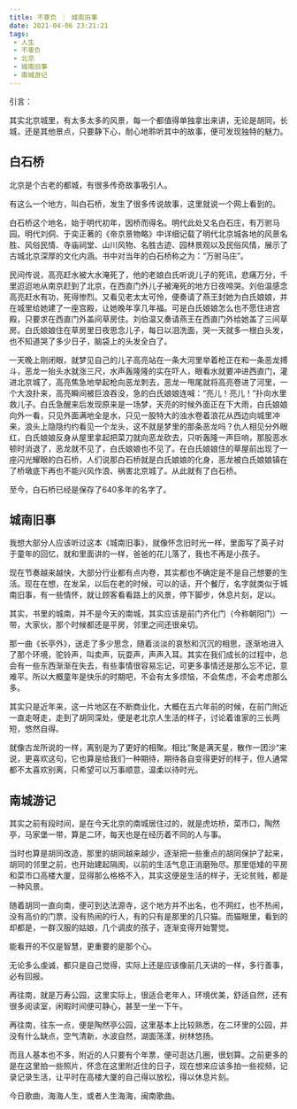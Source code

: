 ```yaml
---
title: 不辜负 ｜ 城南旧事
date: 2021-04-06 23:21:21
tags: 
 - 人生
 - 不辜负
 - 北京
 - 城南旧事
 - 南城游记
---
```


引言：

其实北京城里，有太多太多的风景，每一个都值得单独拿出来讲，无论是胡同，长城，还是其他景点，只要静下心，耐心地聆听其中的故事，便可发现独特的魅力。

## 白石桥

北京是个古老的都城，有很多传奇故事吸引人。

有这么一个地方，叫白石桥，发生了很多传说故事，这里就说一个网上看到的。

白石桥这个地名，始于明代初年，因桥而得名。明代此处又名白石庄，有万驸马园。明代刘侗、于奕正著的《帝京景物略》中详细记载了明代北京城各地的风景名胜、风俗民情、寺庙祠堂、山川风物、名胜古迹、园林景观以及民俗风情，展示了古城北京深厚的文化内涵。书中对当年的白石桥称之为：“万驸马庄”。

民间传说，高亮赶水被大水淹死了，他的老娘白氏听说儿子的死讯，悲痛万分，千里迢迢地从南京赶到了北京，在西直门外儿子被淹死的地方日夜啼哭。刘伯温感念高亮赶水有功，死得惨烈。又看见老太太可怜，便奏请了燕王封她为白氏娘娘，并在城里给她建了一座宫殿，让她晚年享几年福。可是白氏娘娘怎么也不愿住进宫殿，只要求在西直门外盖间草房住。刘伯温又奏请燕王在西直门外给她盖了三间草房。白氏娘娘住在草房里日夜思念儿子，每日以泪洗面，哭一天就多一根白头发，也不知道哭了多少日子，脑袋上的头发全白了。

一天晚上刚闭眼，就梦见自己的儿子高亮站在一条大河里举着枪正在和一条恶龙搏斗，恶龙一抬头水就涨三尺，水声轰隆隆的实在吓人，眼看水就要冲进西直门，灌进北京城了，高亮焦急地举起枪向恶龙刺去，恶龙一甩尾就将高亮卷进了河里，一个大浪扑来，高亮瞬间被巨浪吞没，急的白氏娘娘连喊：“亮儿！亮儿！”扑向水里救儿子。白氏急醒来后发现原来是一场梦，天亮的时候外面正在下大雨，白氏娘娘向外一看，只见外面满地全是水，只见一股特大的浊水卷着浪花从西边向城里冲来，浪头上隐隐约约看见一个龙头，这不就是梦里的那条恶龙吗？仇人相见分外眼红，白氏娘娘反身从屋里拿起把菜刀就向恶龙砍去，只听轰隆一声巨响，那股恶水顿时消退了，恶龙就不见了，白氏娘娘也不见了。在白氏娘娘住的草屋前出现了一座闪光耀眼的白石桥，人们说那白石桥就是白氏娘娘的化身，恶龙被白氏娘娘镇在了桥墩底下再也不能兴风作浪、祸害北京城了。从此就有了白石桥。

至今，白石桥已经是保存了640多年的名字了。

## 城南旧事

我想大部分人应该听过这本《城南旧事》，就像怀念旧时光一样，里面写了英子对于童年的回忆，就和里面讲的一样，爸爸的花儿落了，我也不再是小孩子。

现在节奏越来越快，大部分行业都有点内卷，其实都也不确定是不是自己想要的生活。现在在想，在发呆，以后在老的时候，可以的话，开个餐厅，名字就类似于城南旧事，有一些情怀，就让顾客看看路上的风景，停下脚步，休息片刻，足以。

其实，书里的城南，并不是今天的南城，其实应该是前门齐化门（今称朝阳门）一带，大家伙，那个时候都还是平房，邻里之间还很亲切。

那一曲《长亭外》，送走了多少思念，随着淡淡的哀愁和沉沉的相思，逐渐地进入了那个环境，驼铃声，叫卖声，玩耍声，声声入耳。其实在我们成长的过程中，总会有一些东西渐渐在失去，有些事情很容易忘记，可更多事情还是那么忘不记，意难平。所以大概童年是快乐的时期吧，不会有太多烦恼，不会焦虑，不会考虑那么多。

其实只是近年来，这一片地区在不断商业化，大概在五六年前的时候，在前门附近一直走呀走，走到了胡同深处，便是老北京人生活的样子，讨论着谁家的三长两短，悠然自得。

就像古龙所说的一样，离别是为了更好的相聚。相比“聚是满天星，散作一团沙“来说，更喜欢这句，它也算是给我们一种期待，期待各自变得更好的样子，但人通常都不太喜欢别离，只希望可以万事顺意，温柔以待时光。

## 南城游记

其实之前有段时间，是在今天北京的南城居住过的，就是虎坊桥，菜市口，陶然亭，马家堡一带，算是二环，每天也是在经历着不同的人与事。

当时也算是胡同改造，那里的胡同越来越少，逐渐把一些重点的胡同保护了起来，胡同的邻里之前，也开始建起隔阂，以前的生活气息正消磨殆尽。那里低矮的平房和菜市口高楼大厦，显得那么格格不入，其实这便是生活的样子，无论贫贱，都是一种风景。

随着胡同一直向南，便可到达法源寺，这个地方并不出名，也不网红，也不热闹，没有高价的门票，没有热闹的行人，有的只有是那里的几只猫。而猫眼里，看到的却都是，一群汉服的姑娘，几个调皮的孩子，逐渐变得开始警觉。

能看开的不仅是智慧，更重要的是那个心。

无论多么虔诚，都只是自己觉得，实际上还是应该像前几天讲的一样，多行善事，必有回报。

再往南，就是万寿公园，这里实际上，很适合老年人，环境优美，舒适自然，还有很多阅读室，闲暇时间便可静心，甚至一坐一下午。

再往南，往东一点，便是陶然亭公园，这里基本上比较熟悉，在二环里的公园，并没有什么缺点，空气清新，水波自然，湖面荡漾，树林悠扬。

而且人基本也不多，附近的人只要有个年票，便可逛达几圈，很划算。之前更多的是在这里拍一些照片，怀念在这里附近住的日子，现在想来应该多拍一些视频，记录记录生活，让平时在高楼大厦的自己得以放松，得以休息片刻。

今日歌曲，海海人生，或者人生海海，闽南歌曲。
